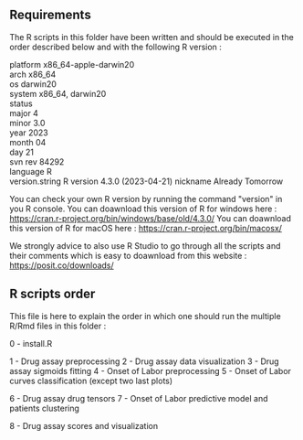 ## Requirements

The R scripts in this folder have been written and should be executed in the order described below and with the following R version :

platform       x86_64-apple-darwin20       
arch           x86_64                      
os             darwin20                    
system         x86_64, darwin20            
status                                     
major          4                           
minor          3.0                         
year           2023                        
month          04                          
day            21                          
svn rev        84292                       
language       R                           
version.string R version 4.3.0 (2023-04-21)
nickname       Already Tomorrow

You can check your own R version by running the command "version" in you R console.
You can doawnload this version of R for windows here : https://cran.r-project.org/bin/windows/base/old/4.3.0/
You can doawnload this version of R for macOS here : https://cran.r-project.org/bin/macosx/

We strongly advice to also use R Studio to go through all the scripts and their comments which is easy to doawnload from this website : https://posit.co/downloads/

## R scripts order

This file is here to explain the order in which one should run the multiple R/Rmd files in this folder :

0 - install.R

1 - Drug assay preprocessing
2 - Drug assay data visualization
3 - Drug assay sigmoids fitting
4 - Onset of Labor preprocessing
5 - Onset of Labor curves classification (except two last plots)

6 - Drug assay drug tensors
7 - Onset of Labor predictive model and patients clustering

8 - Drug assay scores and visualization
